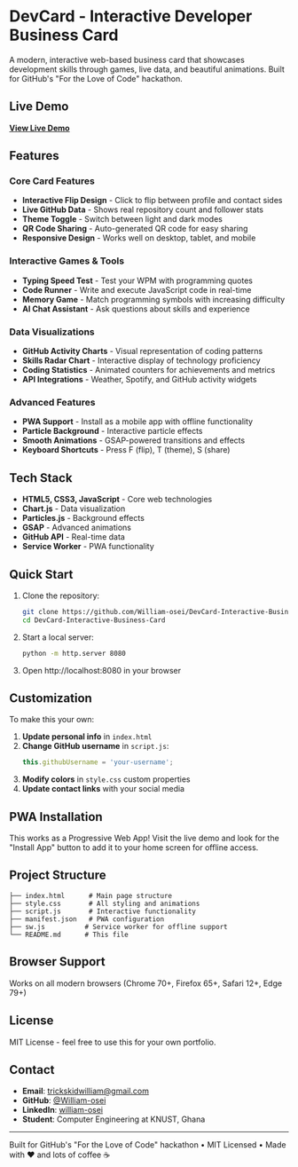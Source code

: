 # DevCard - Interactive Developer Business Card

A modern, interactive web-based business card that showcases development skills through games, live data, and beautiful animations. Built for GitHub's "For the Love of Code" hackathon.

## Live Demo

**[View Live Demo](https://william-osei.github.io/DevCard-Interactive-Business-Card/)**

## Features

### Core Card Features
- **Interactive Flip Design** - Click to flip between profile and contact sides
- **Live GitHub Data** - Shows real repository count and follower stats  
- **Theme Toggle** - Switch between light and dark modes
- **QR Code Sharing** - Auto-generated QR code for easy sharing
- **Responsive Design** - Works well on desktop, tablet, and mobile

### Interactive Games & Tools
- **Typing Speed Test** - Test your WPM with programming quotes
- **Code Runner** - Write and execute JavaScript code in real-time
- **Memory Game** - Match programming symbols with increasing difficulty
- **AI Chat Assistant** - Ask questions about skills and experience

### Data Visualizations
- **GitHub Activity Charts** - Visual representation of coding patterns
- **Skills Radar Chart** - Interactive display of technology proficiency
- **Coding Statistics** - Animated counters for achievements and metrics
- **API Integrations** - Weather, Spotify, and GitHub activity widgets

### Advanced Features
- **PWA Support** - Install as a mobile app with offline functionality
- **Particle Background** - Interactive particle effects
- **Smooth Animations** - GSAP-powered transitions and effects
- **Keyboard Shortcuts** - Press F (flip), T (theme), S (share)

## Tech Stack

- **HTML5, CSS3, JavaScript** - Core web technologies
- **Chart.js** - Data visualization
- **Particles.js** - Background effects  
- **GSAP** - Advanced animations
- **GitHub API** - Real-time data
- **Service Worker** - PWA functionality

## Quick Start

1. Clone the repository:
   ```bash
   git clone https://github.com/William-osei/DevCard-Interactive-Business-Card.git
   cd DevCard-Interactive-Business-Card
   ```

2. Start a local server:
   ```bash
   python -m http.server 8080
   ```

3. Open http://localhost:8080 in your browser

## Customization

To make this your own:

1. **Update personal info** in `index.html`
2. **Change GitHub username** in `script.js`:
   ```javascript
   this.githubUsername = 'your-username';
   ```
3. **Modify colors** in `style.css` custom properties
4. **Update contact links** with your social media

## PWA Installation

This works as a Progressive Web App! Visit the live demo and look for the "Install App" button to add it to your home screen for offline access.

## Project Structure

```
├── index.html      # Main page structure
├── style.css       # All styling and animations
├── script.js       # Interactive functionality  
├── manifest.json   # PWA configuration
├── sw.js          # Service worker for offline support
└── README.md      # This file
```

## Browser Support

Works on all modern browsers (Chrome 70+, Firefox 65+, Safari 12+, Edge 79+)

## License

MIT License - feel free to use this for your own portfolio.

## Contact

- **Email**: trickskidwilliam@gmail.com
- **GitHub**: [@William-osei](https://github.com/William-osei)
- **LinkedIn**: [william-osei](https://linkedin.com/in/william-osei)
- **Student**: Computer Engineering at KNUST, Ghana

---

Built for GitHub's "For the Love of Code" hackathon • MIT Licensed • Made with ❤️ and lots of coffee ☕
